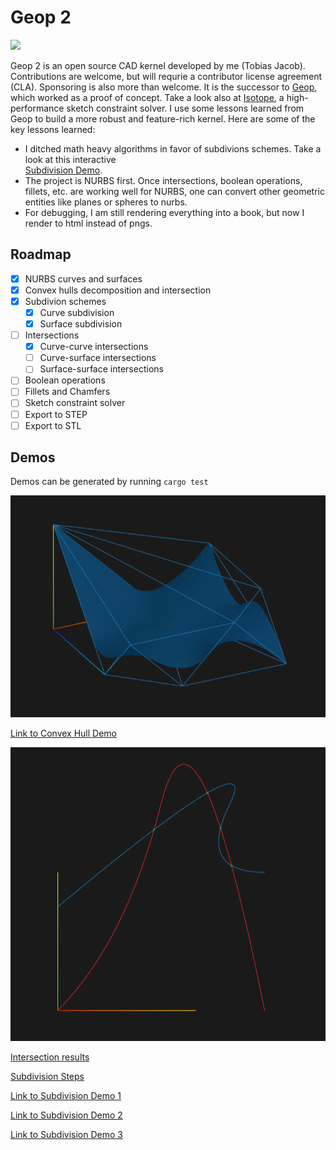 # Geop 2

[![](https://img.shields.io/static/v1?label=Sponsor&message=%E2%9D%A4&logo=GitHub&color=%23fe8e86)](https://github.com/sponsors/TobiasJacob)

Geop 2 is an open source CAD kernel developed by me (Tobias Jacob). Contributions are welcome, but will requrie a contributor license agreement (CLA). Sponsoring is also more than welcome. It is the successor to [Geop](https://github.com/TobiasJacob/geop), which worked as a proof of concept. Take a look also at [Isotope](https://github.com/CADmium-Co/ISOtope), a high-performance sketch constraint solver. I use some lessons learned from Geop to build a more robust and feature-rich kernel. Here are some of the key lessons learned:
- I ditched math heavy algorithms in favor of subdivions schemes. Take a look at this interactive  
[Subdivision Demo](https://tobiasjacob.github.io/geop2/curve_curve_intersection/scene_0.html).
- The project is NURBS first. Once intersections, boolean operations, fillets, etc. are working well for NURBS, one can convert other geometric entities like planes or spheres to nurbs.
- For debugging, I am still rendering everything into a book, but now I render to html instead of pngs.

## Roadmap
- [x] NURBS curves and surfaces
- [x] Convex hulls decomposition and intersection
- [x] Subdivion schemes
    - [x] Curve subdivision
    - [x] Surface subdivision
- [ ] Intersections
    - [x] Curve-curve intersections
    - [ ] Curve-surface intersections
    - [ ] Surface-surface intersections
- [ ] Boolean operations
- [ ] Fillets and Chamfers
- [ ] Sketch constraint solver
- [ ] Export to STEP
- [ ] Export to STL

## Demos

Demos can be generated by running `cargo test`

![Convex Hull](./docs/ConvexHull.png)

[Link to Convex Hull Demo](https://tobiasjacob.github.io/geop2/nurbs_surface.html)

![Curve Intersection](./docs/Intersection.png)

[Intersection results](https://tobiasjacob.github.io/geop2/curve_curve_intersection.html)

[Subdivision Steps](https://tobiasjacob.github.io/geop2/curve_curve_intersection/scene_0.html)

[Link to Subdivision Demo 1](https://tobiasjacob.github.io/geop2/nurbs_surface_subdivide_level_1.html)

[Link to Subdivision Demo 2](https://tobiasjacob.github.io/geop2/nurbs_surface_subdivide_level_2.html)

[Link to Subdivision Demo 3](https://tobiasjacob.github.io/geop2/nurbs_surface_subdivide_level_3.html)
